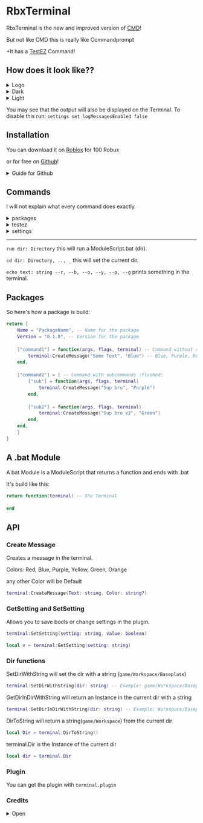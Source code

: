 # RbxTerminal

RbxTerminal is the new and improved version of [CMD](https://devforum.roblox.com/t/cmd-a-simple-windows-like-cmd/2024427)!

But not like CMD this is really like Commandprompt

+It has a [TestEZ](https://roblox.github.io/testez/) Command!

## How does it look like??

<details>
  <summary>Logo</summary>

  ![logo](assets/rbxterminal_logo.png)

  ![dev_logo](assets/rbxterminal_logo_dev.png)
</details>

<details>
  <summary>Dark</summary>

  ![dark](assets/dark.png)
</details>

<details>
  <summary>Light</summary>

  ![light](assets/light.png)

  ***wierd InCommand error***
</details>

You may see that the output will also be displayed on the Terminal.
To disable this run: ```settings set logMessagesEnabled false```

## Installation

You can download it on [Roblox]() for 100 Robux

or for free on [Github](https://github.com/Command17/RbxTerminal)!

<details>
  <summary>Guide for Github</summary>
  
    If your on the Github page go to release and find the most resent.
    Click on it and download the RbxTerminal.rbxm

    Drag and drop it into Roblox Studio. Right Click on it and Click save as local plugin and your done!
</details>

## Commands

I will not explain what every command does exactly.

<details>
  <summary>packages</summary>

```version packageName: string``` this will say what version a package is on

```install dir: Directory``` this will install a ModuleScript (dir) as package

```uninstall packageName: string``` this will uninstall a package

```show --version | -v``` this will show every package installed. The ```--version``` flag will also show the version
</details>

<details>
  <summary>testez</summary>

```test dir: Directory``` this will test a ModuleScript.spec (dir) with [TestEZ](https://roblox.github.io/testez/)

</details>

<details>
  <summary>settings</summary>

```set setting: string, bool: boolean``` this will set a setting to true or false

```get setting: string``` this will show the value of a setting

</details>

---

```run dir: Directory``` this will run a ModuleScript.bat (dir).

```cd dir: Directory, .., _``` this will set the current dir.

```echo text: string --r, --b, --o, --y, --p, --g``` prints something in the terminal.

## Packages

So here's how a package is build:

```lua
return {
    Name = "PackageName", -- Name for the package
    Version = "0.1.0", -- Version for the package

    ["command1"] = function(args, flags, terminal) -- Command without subcommands | Args and Flags are an Array. Terminal is the Terminal
        terminal:CreateMessage("Some Text", "Blue") -- Blue, Purple, Red, Yellow, Green
    end,

    ["command2"] = { -- Command with subcommands :flushed:
        ["sub"] = function(args, flags, terminal)
            terminal:CreateMessage("Sup bro", "Purple")
        end,

        ["sub2"] = function(args, flags, terminal)
            terminal:CreateMessage("Sup bro v2", "Green")
        end,
    end,
    }
}
```

## A .bat Module

A bat Module is a ModuleScript that returns a function and ends with .bat

It's build like this:

```lua
return function(terminal) -- the Terminal

end
```

## API

### Create Message

Creates a message in the terminal.

Colors:
Red, Blue, Purple, Yellow, Green, Orange

any other Color will be Default

```lua
terminal:CreateMessage(Text: string, Color: string?)
```

### GetSetting and SetSetting

Allows you to save bools or change settings in the plugin.

```lua
terminal:SetSetting(setting: string, value: boolean)
```

```lua
local v = terminal:GetSetting(setting: string)
```

### Dir functions

SetDirWithString will set the dir with a string (```game/Workspace/Baseplate```)

```lua
terminal:SetDirWithString(dir: string) -- Example: game/Workspace/Baseplate
```

GetDirInDirWithString will return an Instance in the current dir with a string

```lua
terminal:GetDirInDirWithString(dir: string) -- Example: Workspace/Baseplate (The current dir is game)
```

DirToString will return a string(```game/Workspace```) from the current dir

```lua
local Dir = terminal:DirToString()
```

terminal.Dir is the Instance of the current dir

```lua
local dir = terminal.Dir
```

### Plugin

You can get the plugin with ```terminal.plugin```

### Credits

<details>
  <summary>Open</summary>

  [Promise](https://eryn.io/roblox-lua-promise/docs/intro) by eveara

  [Roact Hooks](https://github.com/Kampfkarren/roact-hooks) by kampfkarren

  [Studio Plugin](https://github.com/csqrl/studio-plugin) by csqrl

  [Studio Theme](https://github.com/csqrl/studio-theme) by csqrl

  [Roact](https://roblox.github.io/roact/) by roblox

  [Rodux](https://roblox.github.io/rodux/) by roblox

  [Rodux Hooks](https://github.com/solarhorizon/rodux-hooks) by SolarHorizon

  [Stift](https://github.com/csqrl/sift) by csqrl

  [TestEZ](https://roblox.github.io/testez/) by roblox

  And you!

</details>
